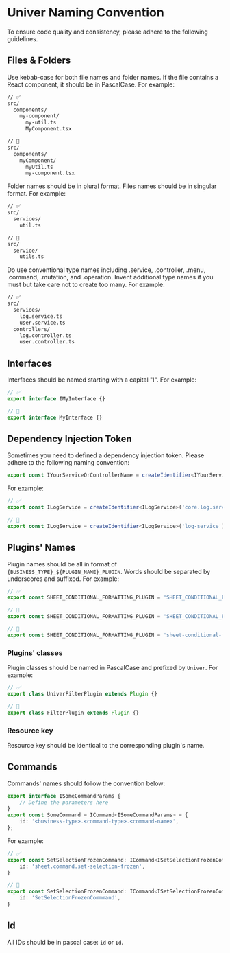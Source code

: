 # Univer Naming Convention

To ensure code quality and consistency, please adhere to the following guidelines.

## Files & Folders

Use kebab-case for both file names and folder names. If the file contains a React component, it should be in PascalCase. For example:

```txt
// ✅
src/
  components/
    my-component/
      my-util.ts
      MyComponent.tsx

// 🚫
src/
  components/
    myComponent/
      myUtil.ts
      my-component.tsx
```

Folder names should be in plural format. Files names should be in singular format. For example:

```txt
// ✅
src/
  services/
    util.ts

// 🚫
src/
  service/
    utils.ts
```

Do use conventional type names including .service, .controller, .menu, .command, .mutation, and .operation. Invent additional type names if you must but take care not to create too many. For example:

```txt
// ✅
src/
  services/
    log.service.ts
    user.service.ts
  controllers/
    log.controller.ts
    user.controller.ts
```

## Interfaces

Interfaces should be named starting with a capital "I". For example:

```typescript
// ✅
export interface IMyInterface {}

// 🚫
export interface MyInterface {}
```

## Dependency Injection Token

Sometimes you need to defined a dependency injection token. Please adhere to the following naming convention:

```typescript
export const IYourServiceOrControllerName = createIdentifier<IYourServiceOrControllerName>('<package-name>.<your-service-or-controller-name>.(service|controller)');
```

For example:

```typescript
// ✅
export const ILogService = createIdentifier<ILogService>('core.log.service');

// 🚫
export const ILogService = createIdentifier<ILogService>('log-service');
```

## Plugins' Names

Plugin names should be all in format of `{BUSINESS_TYPE}_${PLUGIN_NAME}_PLUGIN`. Words should be separated by underscores and suffixed. For example:

```typescript
// ✅
export const SHEET_CONDITIONAL_FORMATTING_PLUGIN = 'SHEET_CONDITIONAL_FORMATTING_PLUGIN';

// 🚫
export const SHEET_CONDITIONAL_FORMATTING_PLUGIN = 'SHEET_CONDITIONAL_FORMATTING';

// 🚫
export const SHEET_CONDITIONAL_FORMATTING_PLUGIN = 'sheet-conditional-formatting-plugin';
```

### Plugins' classes

Plugin classes should be named in PascalCase and prefixed by `Univer`. For example:

```typescript
// ✅
export class UniverFilterPlugin extends Plugin {}

// 🚫
export class FilterPlugin extends Plugin {}
```

### Resource key

Resource key should be identical to the corresponding plugin's name.

## Commands

Commands' names should follow the convention below:

```typescript
export interface ISomeCommandParams {
    // Define the parameters here
}
export const SomeCommand = ICommand<ISomeCommandParams> = {
    id: '<business-type>.<command-type>.<command-name>',
};
```

For example:

```typescript
// ✅
export const SetSelectionFrozenCommand: ICommand<ISetSelectionFrozenCommandParams> = {
    id: 'sheet.command.set-selection-frozen',
}

// 🚫
export const SetSelectionFrozenCommand: ICommand<ISetSelectionFrozenCommandParams> = {
    id: 'SetSelectionFrozenCommmand',
}
```

## Id

All IDs should be in pascal case: `id` or `Id`.
